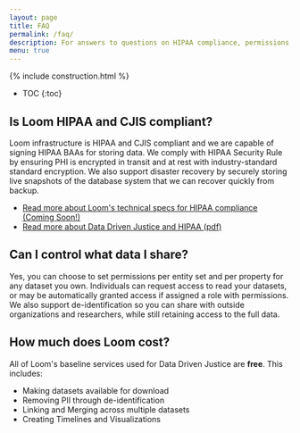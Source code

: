 ```yaml
---
layout: page
title: FAQ
permalink: /faq/
description: For answers to questions on HIPAA compliance, permissions, pricing, and other commonly asked questions.
menu: true
---
```


{% include construction.html %}

* TOC
{:toc}

## Is Loom HIPAA and CJIS compliant?

Loom infrastructure is HIPAA and CJIS compliant and we are capable of signing HIPAA BAAs for storing data. We comply with HIPAA Security Rule by ensuring PHI is encrypted in transit and at rest with industry-standard standard encryption. We also support disaster recovery by securely storing live snapshots of the database system that we can recover quickly from backup.

* [Read more about Loom's technical specs for HIPAA compliance (Coming Soon!)](/info/hipaa/)
* [Read more about Data Driven Justice and HIPAA (pdf)](http://www.naco.org/sites/default/files/documents/DDJ%20HIPPA%20FAQs.pdf)

## Can I control what data I share?

Yes, you can choose to set permissions per entity set and per property for any dataset you own. Individuals can request access to read your datasets, or may be automatically granted access if assigned a role with permissions. We also support de-identification so you can share with outside organizations and researchers, while still retaining access to the full data.

## How much does Loom cost?
All of Loom's baseline services used for Data Driven Justice are **free**. This includes:
* Making datasets available for download
* Removing PII through de-identification
* Linking and Merging across multiple datasets
* Creating Timelines and Visualizations
